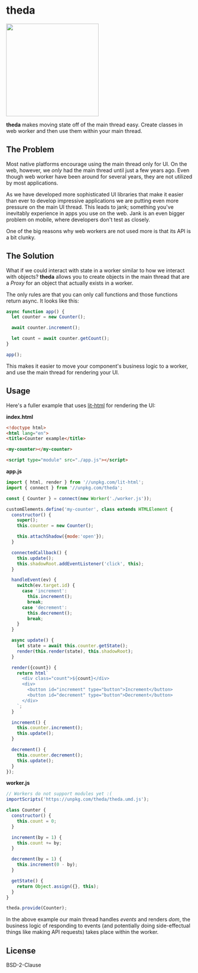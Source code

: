 # theda

<a href="https://en.wikipedia.org/wiki/Theda_Bara"><img src="https://user-images.githubusercontent.com/361671/34448315-131fab8c-ecba-11e7-9c47-f423f83cdee9.jpg" width="250" /></a>

__theda__ makes moving state off of the main thread easy. Create classes in web worker and then use them within your main thread.

## The Problem

Most native platforms encourage using the main thread only for UI. On the web, however, we *only* had the main thread until just a few years ago. Even though web worker have been around for several years, they are not utilized by most applications.

As we have developed more sophisticated UI libraries that make it easier than ever to develop impressive applications we are putting even more pressure on the main UI thread. This leads to jank; something you've inevitably experience in apps you use on the web. Jank is an even bigger problem on mobile, where developers don't test as closely.

One of the big reasons why web workers are not used more is that its API is a bit clunky.

## The Solution

What if we could interact with state in a worker similar to how we interact with objects? __theda__ allows you to create objects in the main thread that are a *Proxy* for an object that actually exists in a worker.

The only rules are that you can only call functions and those functions return async. It looks like this:

```js
async function app() {
  let counter = new Counter();

  await counter.increment();

  let count = await counter.getCount();
}

app();
```

This makes it easier to move your component's business logic to a worker, and use the main thread for rendering your UI.

## Usage

Here's a fuller example that uses [lit-html](https://github.com/PolymerLabs/lit-html) for rendering the UI:

__index.html__

```html
<!doctype html>
<html lang="en">
<title>Counter example</title>

<my-counter></my-counter>

<script type="module" src="./app.js"></script>
```

__app.js__

```js
import { html, render } from '//unpkg.com/lit-html';
import { connect } from '//unpkg.com/theda';

const { Counter } = connect(new Worker('./worker.js'));

customElements.define('my-counter', class extends HTMLElement {
  constructor() {
    super();
    this.counter = new Counter();

    this.attachShadow({mode:'open'});
  }

  connectedCallback() {
    this.update();
    this.shadowRoot.addEventListener('click', this);
  }

  handleEvent(ev) {
    switch(ev.target.id) {
      case 'increment':
        this.increment();
        break;
      case 'decrement':
        this.decrement();
        break;
    }
  }

  async update() {
    let state = await this.counter.getState();
    render(this.render(state), this.shadowRoot);
  }

  render({count}) {
    return html`
      <div class="count">${count}</div>
      <div>
        <button id="increment" type="button">Increment</button>
        <button id="decrement" type="button">Decrement</button>
      </div>
    `;
  }

  increment() {
    this.counter.increment();
    this.update();
  }

  decrement() {
    this.counter.decrement();
    this.update();
  }
});
```

__worker.js__

```js
// Workers do not support modules yet :(
importScripts('https://unpkg.com/theda/theda.umd.js');

class Counter {
  constructor() {
    this.count = 0;
  }

  increment(by = 1) {
    this.count += by;
  }

  decrement(by = 1) {
    this.increment(0 - by);
  }

  getState() {
    return Object.assign({}, this);
  }
}

theda.provide(Counter);
```

In the above example our main thread handles *events* and renders *dom*, the business logic of responding to events (and potentially doing side-effectual things like making API requests) takes place within the worker.

## License

BSD-2-Clause
